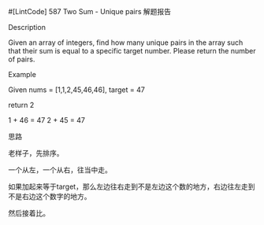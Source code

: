 #[LintCode] 587 Two Sum - Unique pairs 解题报告

Description

Given an array of integers, find how many unique pairs in the array such that their sum is equal to a specific target number. Please return the number of pairs.



Example

Given nums = [1,1,2,45,46,46], target = 47

return 2

1 + 46 = 47
2 + 45 = 47



思路

老样子，先排序。

一个从左，一个从右，往当中走。

如果加起来等于target，那么左边往右走到不是左边这个数的地方，右边往左走到不是右边这个数字的地方。

然后接着比。
